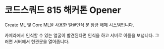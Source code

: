 #  코드스쿼드 815 해커톤 Opener

Create ML 및 Core ML을 사용한 얼굴인식 문 잠금 해제 시스템입니다.

카메라에서 인식할 수 있는 얼굴이 발견된다면 인식을 하고 서버로 이름을 보냅니다. 그러면 서버에서 현관문을 열어줍니다.
